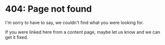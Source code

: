 # 404: Page not found

I'm sorry to have to say, we couldn't find what you were looking for.

If you were linked here from a content page, maybe let us know and we can get it fixed.
